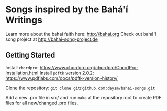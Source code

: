 # Songs inspired by the Bahá'í Writings
Learn more about the bahai faith here: http://bahai.org
Check out bahá'í song project at http://bahai-song-project.de

## Getting Started

Install `chordpro`: https://www.chordpro.org/chordpro/ChordPro-Installation.html
Install `pdftk` version 2.0.2: https://www.pdflabs.com/docs/pdftk-version-history/ 

Clone the repository: `git clone git@github.com:daysm/bahai-songs.git`

Add a new .pro file in src/ and run `make` at the repository root to create PDF files for all new/changed .pro files.
